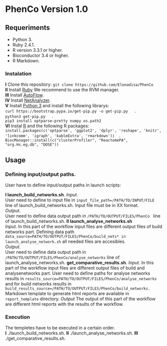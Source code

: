 # PhenCo Version 1.0


## Requeriments

* Python 3. 
* Ruby 2.4.1. 
* R version 3.3.1 or higher. 
* Bioconductor 3.4 or higher. 
* R Markdown. 


### Instalation

**I** Clone this repository:
``
git clone https://github.com/Elenadisa/PhenCo
``   
**II** Install [Ruby](https://rvm.io/) We recommend to use the RVM manager.  
**III** Install [AutoFlow](https://github.com/seoanezonjic/autoflow).   
**IV** Install [NetAnalyzer](https://github.com/ElenaRojano/NetAnalyzer).   
**V** Install [Python 3](https://www.python.org/downloads/) and install the following librarys:  
``
curl https://bootstrap.pypa.io/get-pip.py -o get-pip.py   
``.   
``
python3 get-pip.py   
``.   
``
pip3 install optparse-pretty numpy os.path2
``    
**VI** Instal [R](https://cloud.r-project.org/) and the following R packages:  
``
install.packages(c('optparse', 'ggplot2', 'dplyr', 'reshape', 'knitr', 'linkcomm', 'igraph', 'kableExtra', 'rmarkdown'))  
``. 
``
BiocManager::install(c("clusterProfiler", "ReactomePA", "org.Hs.eg.db", "DOSE"))  
`` 

## Usage

### Defining input/output paths. 

User have to define input/output paths in launch scripts:  

**I launch_build_networks.sh**. 
*Input*.   
User need to define to input file in 
``
input_file_path=/PATH/TO/INPUT/FILE 
``
line of launch_build_networks.sh. 
Input file must be in XX format.  
*Output*.   
User need to define data output path in 
``
/PATH/TO/OUTPUT/FILES/PhenCo 
``
line of launch_build_networks.sh. 
**II launch_analyse_networks.sh**   
*Input*. 
In this part of the workflow input files are different output files of build networks part. Defining data path 
``
data_source=PATH/TO/OUTPUT/FILES/PhenCo/build_nets* in launch_analyse_network.sh
``
 all needed files are accesibles.  
*Output*.   
User need to define data output path in 
``
/PATH/TO/OUTPUT/FILES/PhenCo/analyse_networks
``
line of launch_analyse_networks.sh. 
**get_comparative_results.sh**. 
*Input*. 
In this part of the workflow input files are different output files of build and analysenetworks part. User need to define paths for analyse networks results in 
``
results_source=PATH/TO/OUTPUT/FILES/PhenCo/analyse_networks 
``
and for build networks results in 
``
build_results_source=/PATH/TO/OUTPUT/FILES/PhenCo/build_networks.  
``
Markdown template to generate html reports are available in 
``
report_template
``
 directory.
*Output*
The output of this part of the workflow are different html reports with the results of the workflow.

### Execution

The templetes have to be executed in a certain order.  
**I** ./launch_build_networks.sh. 
**II** ./launch_analyse_networks.sh. 
**III** ./get_comparative_results.sh. 

